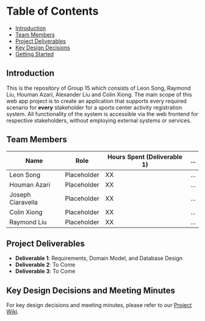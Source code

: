 # Table of Contents

- [Introduction](#introduction)
- [Team Members](#team-members)
- [Project Deliverables](#project-deliverables)
- [Key Design Decisions](#key-design-decisions)
- [Getting Started](#getting-started)

## Introduction <a name="introduction"></a>
This is the repository of Group 15 which consists of Leon Song, Raymond Liu, Houman Azari, Alexander Liu and Colin Xiong. The main scope of this web app project is to create an application that supports every required scenario for **every** stakeholder for a sports center activity registration system. All functionality of the system is  accessible via the web frontend for respective stakeholders, without employing external systems or services.

## Team Members <a name="team-members"></a>

| Name              | Role          | Hours Spent (Deliverable 1)| ... |
|-------------------|---------------|----------------------------|-----|
| Leon Song         | Placeholder   | XX                         | ... |
| Houman Azari      | Placeholder   | XX                         | ... |
| Joseph Ciaravella | Placeholder   | XX                         | ... |
| Colin Xiong       | Placeholder   | XX                         | ... |
| Raymond Liu       | Placeholder   | XX                         | ... |

## Project Deliverables <a name="project-deliverables"></a>

- **Deliverable 1**: Requirements, Domain Model, and Database Design
- **Deliverable 2**: To Come
- **Deliverable 3**: To Come

## Key Design Decisions and Meeting Minutes <a name="key-design-decisions"></a>

For key design decisions and meeting minutes, please refer to our [Project Wiki](../Wiki).
